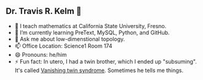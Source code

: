 ## Dr. Travis R. Kelm 👋

<!--
**TravisKelm/TravisKelm** is a ✨ _special_ ✨ repository because its `README.md` (this file) appears on your GitHub profile.

Here are some ideas to get you started:

- 🔭 I’m currently working on ...
- 🌱 I’m currently learning ...
- 👯 I’m looking to collaborate on ...
- 🤔 I’m looking for help with ...
- 💬 Ask me about ...
- 📫 How to reach me: ...
- 😄 Pronouns: ...
- ⚡ Fun fact: ...
-->

- 🔭 I teach mathematics at California State University, Fresno.
- 🌱 I’m currently learning PreText, MySQL, Python, and GitHub.
- 💬 Ask me about low-dimenstional topology.
- 📫 Office Location: Science1 Room 174
- 😄 Pronouns: he/him
- ⚡ Fun fact: In utero, I had a twin brother, which I ended up "subsuming".  It's called [Vanishing twin syndrome](https://en.wikipedia.org/wiki/Vanishing_twin).  Sometimes he tells me things.
